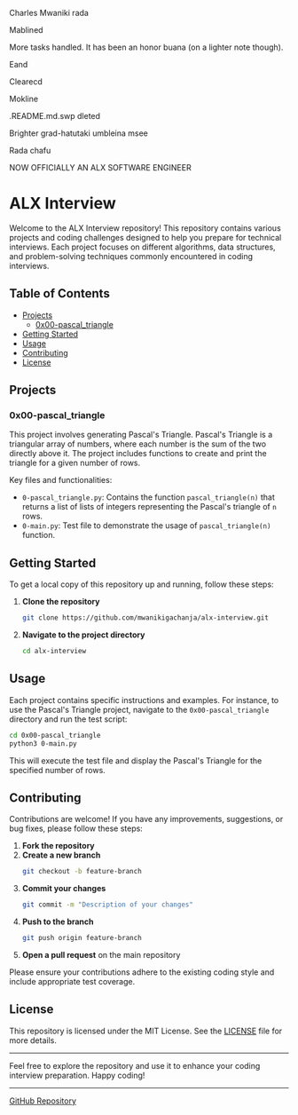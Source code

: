 Charles Mwaniki 
rada

Mablined

More tasks handled. It has been an honor buana (on  a lighter note though).

Eand

Clearecd

Mokline

.README.md.swp dleted

Brighter grad-hatutaki umbleina msee

Rada chafu

NOW OFFICIALLY AN ALX SOFTWARE ENGINEER 

# ALX Interview

Welcome to the ALX Interview repository! This repository contains various projects and coding challenges designed to help you prepare for technical interviews. Each project focuses on different algorithms, data structures, and problem-solving techniques commonly encountered in coding interviews.

## Table of Contents

- [Projects](#projects)
  - [0x00-pascal_triangle](#0x00-pascal_triangle)
- [Getting Started](#getting-started)
- [Usage](#usage)
- [Contributing](#contributing)
- [License](#license)

## Projects

### 0x00-pascal_triangle

This project involves generating Pascal's Triangle. Pascal's Triangle is a triangular array of numbers, where each number is the sum of the two directly above it. The project includes functions to create and print the triangle for a given number of rows.

Key files and functionalities:
- `0-pascal_triangle.py`: Contains the function `pascal_triangle(n)` that returns a list of lists of integers representing the Pascal's triangle of `n` rows.
- `0-main.py`: Test file to demonstrate the usage of `pascal_triangle(n)` function.

## Getting Started

To get a local copy of this repository up and running, follow these steps:

1. **Clone the repository**
    ```bash
    git clone https://github.com/mwanikigachanja/alx-interview.git
    ```
2. **Navigate to the project directory**
    ```bash
    cd alx-interview
    ```

## Usage

Each project contains specific instructions and examples. For instance, to use the Pascal's Triangle project, navigate to the `0x00-pascal_triangle` directory and run the test script:

```bash
cd 0x00-pascal_triangle
python3 0-main.py
```

This will execute the test file and display the Pascal's Triangle for the specified number of rows.

## Contributing

Contributions are welcome! If you have any improvements, suggestions, or bug fixes, please follow these steps:

1. **Fork the repository**
2. **Create a new branch**
    ```bash
    git checkout -b feature-branch
    ```
3. **Commit your changes**
    ```bash
    git commit -m "Description of your changes"
    ```
4. **Push to the branch**
    ```bash
    git push origin feature-branch
    ```
5. **Open a pull request** on the main repository

Please ensure your contributions adhere to the existing coding style and include appropriate test coverage.

## License

This repository is licensed under the MIT License. See the [LICENSE](LICENSE) file for more details.

---

Feel free to explore the repository and use it to enhance your coding interview preparation. Happy coding!

---

[GitHub Repository](https://github.com/mwanikigachanja/alx-interview.git)
